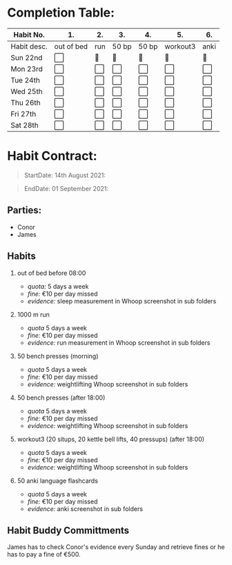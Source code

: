 # Completion Table:
Habit No.  |   1.      |  2.    | 3.     |   4.  |    5.    |   6.| 
---        | ---       | ---    | ---    |---    |---       |---  |
Habit desc.| out of bed| run    | 50 bp  | 50 bp | workout3 | anki|
Sun 22nd   |  ⬜        |   🔳   |   🔳   |   🔳 |    🔳    |  🔳 |
Mon 23rd   |  ⬜        |   ⬜    |   ⬜    |   ⬜   |    ⬜     | ⬜   |
Tue 24th   |  ⬜        |   ⬜    |   ⬜    |   ⬜   |    ⬜     | ⬜   |
Wed 25th   |  ⬜        |   ⬜    |   ⬜    |   ⬜   |    ⬜     | ⬜   |
Thu 26th   |  ⬜        |   ⬜    |   ⬜    |   ⬜   |    ⬜     | ⬜   |
Fri 27th   |  ⬜        |   ⬜    |   ⬜    |   ⬜   |    ⬜     | ⬜   |
Sat 28th   |  ⬜        |   ⬜    |   ⬜    |   ⬜   |    ⬜     | ⬜   |

# Habit Contract:

> StartDate: 14th August 2021:

> EndDate: 01 September 2021:

## Parties:

- Conor
- James 

## Habits

1. out of bed before 08:00 
    * *quota:* 5 days a week
    * *fine:* €10 per day missed
    * *evidence:* sleep measurement in Whoop screenshot in sub folders

2. 1000 m run 
    * *quota* 5 days a week
    * *fine:* €10 per day missed
    * *evidence:* run measurement in Whoop screenshot in sub folders

3. 50 bench presses (morning)
    * *quota* 5 days a week
    * *fine:* €10 per day missed
    * *evidence:* weightlifting Whoop screenshot in sub folders
 
4. 50 bench presses (after 18:00)
    * *quota* 5 days a week
    * *fine:* €10 per day missed
    * *evidence:* weightlifting Whoop screenshot in sub folders

5. workout3 (20 situps, 20 kettle bell lifts, 40 pressups) (after 18:00)
    * *quota* 5 days a week
    * *fine:* €10 per day missed
    * *evidence:* weightlifting Whoop screenshot in sub folders

6. 50 anki language flashcards
    * *quota* 5 days a week
    * *fine:* €10 per day missed
    * *evidence:* anki screenshot in sub folders

## Habit Buddy Committments

James has to check Conor's evidence every Sunday and retrieve fines or he has to pay a fine of €500.













